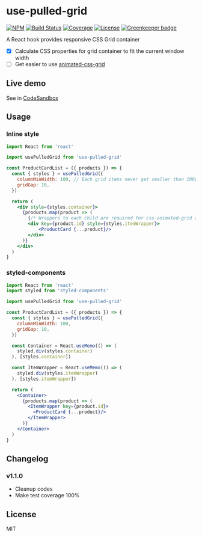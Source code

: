 # use-pulled-grid

[![NPM](https://img.shields.io/npm/v/use-pulled-grid.svg)](https://www.npmjs.com/package/use-pulled-grid)
[![Build Status](https://img.shields.io/circleci/project/github/cometkim/use-pulled-grid/master.svg)](https://circleci.com/gh/cometkim/use-pulled-grid)
[![Coverage](https://img.shields.io/codecov/c/github/cometkim/use-pulled-grid/master.svg)](https://codecov.io/gh/cometkim/use-pulled-grid)
[![License](https://img.shields.io/github/license/cometkim/use-pulled-grid.svg)](https://github.com/cometkim/use-pulled-grid/blob/master/LICENSE) [![Greenkeeper badge](https://badges.greenkeeper.io/cometkim/use-pulled-grid.svg)](https://greenkeeper.io/)

A React hook provides responsive CSS Grid container

- [x] Calculate CSS properties for grid container to fit the current window width
- [ ] Get easier to use [animated-css-grid](https://github.com/aholachek/animate-css-grid)

## Live demo

See in [CodeSandbox](https://codesandbox.io/s/qqz0p8w784)

## Usage

### Inline style

```jsx
import React from 'react'

import usePulledGrid from 'use-pulled-grid'

const ProductCardList = ({ products }) => {
  const { styles } = usePulledGrid({
    columnMinWidth: 100, // Each grid items never get smaller than 100px
    gridGap: 10,
  })

  return (
    <div style={styles.container}>
      {products.map(product => (
        {/* Wrappers to each child are required for css-animated-grid and fallback style of grid gap */}
        <div key={product.id} style={styles.itemWrapper}>
            <ProductCard {...product}/>
        </div>
      )}
    </div>
  )
}
```

### styled-components

```jsx
import React from 'react'
import styled from 'styled-components'

import usePulledGrid from 'use-pulled-grid'

const ProductCardList = ({ products }) => {
  const { styles } = usePulledGrid({
    columnMinWidth: 100,
    gridGap: 10,
  })

  const Container = React.useMemo(() => (
    styled.div(styles.container)
  ), [styles.container])

  const ItemWrapper = React.useMemo(() => (
    styled.div(styles.itemWrapper)
  ), [styles.itemWrapper])

  return (
    <Container>
      {products.map(product => (
        <ItemWrapper key={product.id}>
          <ProductCard {...product}/>
        </ItemWrapper>
      )}
    </Container>
  )
}
```

## Changelog

### v1.1.0

- Cleanup codes
- Make test coverage 100%

## License

MIT
